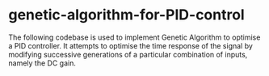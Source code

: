 # genetic-algorithm-for-PID-control
The following codebase is used to implement Genetic Algorithm to optimise a PID controller. It attempts to optimise the time response of the signal by modifying successive generations of a particular combination of inputs, namely the DC gain. 
